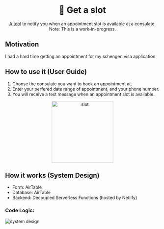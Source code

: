 <div align="center">
  <h1>📅 Get a slot</h1>
</div>

<div align="center">

[A tool](https://airtable.com/shrUCzw9c7LWe57kq) to notify you when an appointment slot is available at a consulate.
Note: This is a work-in-progress. 

</div>

## Motivation

I had a hard time getting an appointment for my schengen visa application.

## How to use it (User Guide)

1. Choose the consulate you want to book an appointment at.
2. Enter your perfered date range of appointment, and your phone number.
3. You will receive a text message when an appointment slot is available.

<div align="center">
  <img alt="slot" src="https://user-images.githubusercontent.com/8275280/170397489-3e1a79ca-2763-43b0-9bc2-565207135038.jpg" width="200"  />
</div>

## How it works (System Design)

- Form: AirTable
- Database: AirTable
- Backend: Decoupled Serverless Functions (hosted by Netlify)

### Code Logic:

![system design](https://user-images.githubusercontent.com/8275280/170083747-a8716567-97b9-410d-83ea-5f3b69243ee5.jpg)
